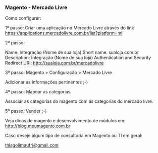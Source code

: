 ### Magento - Mercado Livre


Como configurar:

1º passo: Criar uma aplicação no Mercado Livre através do link https://applications.mercadolivre.com.br/list?platform=ml

2º passo: 

Name: Integração (Nome de sua loja)
Short name: sualoja.com.br
Description: Integração (Nome de sua loja)
Authentication and Security
Redirect URI: http://sualoja.com.br/mercadolivre


3º passo: Magento > Configuração > Mercado Livre

Adicionar as informações pertinentes ;-)

4º passo: Mapear as categorias

Associar as categorias do magento com as categorias do mercado livre.

5º passo: Vender ;-)

Veja dicas de magento e desenvolvimento de módulos em: http://blog.meumagento.com.br

Caso deseje algum tipo de consultoria em Magento ou TI em geral:

thiagolimaufrj@gmail.com

